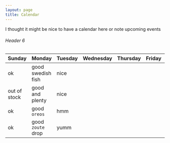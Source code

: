 ```yaml
---
layout: page
title: Calendar
---
```


I thought it might be nice to have a calendar here or note upcoming events 

###### [](#header-6)Header 6

| Sunday      | Monday   | Tuesday | Wednesday | Thursday | Friday | Saturday | 
|:-------------|:------------------|:------|:-|:-|:-|:-|
| ok           | good swedish fish | nice  |
| out of stock | good and plenty   | nice  |
| ok           | good `oreos`      | hmm   |
| ok           | good `zoute` drop | yumm  |
